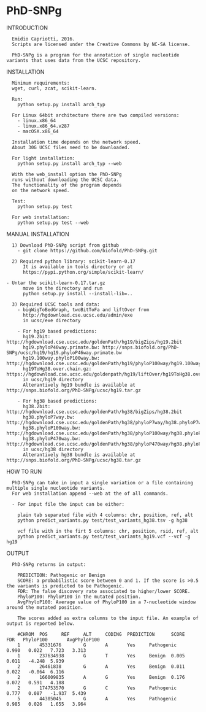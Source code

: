 # PhD-SNPg


INTRODUCTION
      
      Emidio Capriotti, 2016.
      Scripts are licensed under the Creative Commons by NC-SA license.

      PhD-SNPg is a program for the annotation of single nucleotide variants that uses data from the UCSC repository.


INSTALLATION

      Minimum requirements:
      wget, curl, zcat, scikit-learn.

      Run:
        python setup.py install arch_typ

      For Linux 64bit architecture there are two compiled versions:
        - linux.x86_64
        - linux.x86_64.v287
        - macOSX.x86_64

      Installation time depends on the network speed.
      About 30G UCSC files need to be downloaded.

      For light installation:
        python setup.py install arch_typ --web

      With the web_install option the PhD-SNPg
      runs without downloading the UCSC data.
      The functionality of the program depends 
      on the network speed.

      Test:
        python setup.py test

      For web installation:
        python setup.py test --web


MANUAL INSTALLATION

      1) Download PhD-SNPg script from github
        - git clone https://github.com/biofold/PhD-SNPg.git

      2) Required python library: scikit-learn-0.17
          It is available in tools directory or at
          https://pypi.python.org/simple/scikit-learn/

	- Untar the scikit-learn-0.17.tar.gz 
          move in the directory and run
          python setup.py install --install-lib=..
          
      3) Required UCSC tools and data:
        - bigWigToBedGraph, twoBitToFa and liftOver from
          http://hgdownload.cse.ucsc.edu/admin/exe
          in ucsc/exe directory

        - For hg19 based predictions:
          hg19.2bit: http://hgdownload.cse.ucsc.edu/goldenPath/hg19/bigZips/hg19.2bit
          hg19.phyloP46way.primate.bw: http://snps.biofold.org/PhD-SNPg/ucsc/hg19/hg19.phyloP46way.primate.bw	
          hg19.100way.phyloP100way.bw: http://hgdownload.cse.ucsc.edu/goldenPath/hg19/phyloP100way/hg19.100way.phyloP100way.bw
          hg19ToHg38.over.chain.gz: https://hgdownload.cse.ucsc.edu/goldenpath/hg19/liftOver/hg19ToHg38.over.chain.gz
          in ucsc/hg19 directory
          Alterantively hg19 bundle is available at http://snps.biofold.org/PhD-SNPg/ucsc/hg19.tar.gz		

        - For hg38 based predictions:
          hg38.2bit: http://hgdownload.cse.ucsc.edu/goldenPath/hg38/bigZips/hg38.2bit
          hg38.phyloP7way.bw:  http://hgdownload.cse.ucsc.edu/goldenPath/hg38/phyloP7way/hg38.phyloP7way.bw
          hg38.phyloP100way.bw:  http://hgdownload.cse.ucsc.edu/goldenPath/hg38/phyloP100way/hg38.phyloP100way.bw
          hg38.phyloP470way.bw:  http://hgdownload.cse.ucsc.edu/goldenPath/hg38/phyloP470way/hg38.phyloP470way.bw
          in ucsc/hg38 directory
          Alterantively hg38 bundle is available at http://snps.biofold.org/PhD-SNPg/ucsc/hg38.tar.gz


HOW TO RUN
		
      PhD-SNPg can take in input a single variation or a file containing multiple single nucleotide variants.
      For web installation append --web at the of all commands.

      - For input file the input can be either: 
	
        plain tab separated file with 4 columns: chr, position, ref, alt
        python predict_variants.py test/test_variants_hg38.tsv -g hg38
       
        vcf file with in the firt 5 columns: chr, position, rsid, ref, alt  
        python predict_variants.py test/test_variants_hg19.vcf --vcf -g hg19


OUTPUT

      PhD-SNPg returns in output: 

        PREDICTION: Pathogenic or Benign
        SCORE: a probabilistic score between 0 and 1. If the score is >0.5 the variants is predicted to be Pathogenic.
        FDR: The false discovery rate associated to higher/lower SCORE.
        PhyloP100: PhyloP100 in the mutated position.
        AvgPhyloP100: Average value of PhyloP100 in a 7-nucleotide window around the mutated position.

        The scores added as extra columns to the input file. An example of output is reported below.

        #CHROM  POS     REF     ALT     CODING  PREDICTION      SCORE   FDR   PhyloP100       AvgPhyloP100
        1       45331676        G       A       Yes     Pathogenic      0.990   0.022   7.723   3.313
        1       237634938       G       T       Yes     Benign  0.005   0.011   -4.248  5.939
        2       26461838        G       A       Yes     Benign  0.011   0.022   -0.064  6.116
        2       166009835       A       G       Yes     Benign  0.176   0.072   0.591   4.188
        2       174753570       G       C       Yes     Pathogenic      0.777   0.087   -1.937  5.439
        5       44305045        G       A       Yes     Pathogenic      0.985   0.026   1.655   3.964

